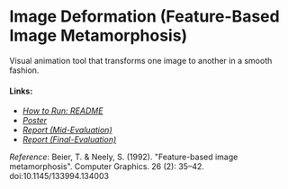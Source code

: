# Image Deformation (Feature-Based Image Metamorphosis)
Visual animation tool that transforms one image to another in a smooth fashion.

#### Links: 
- [*How to Run: README*](https://github.com/sayhitosandy/Image_Deformation/blob/master/Final%20Submission/README.md)
- [*Poster*](https://github.com/sayhitosandy/Image_Deformation/blob/master/Final%20Submission/ProjectEvaluation_final_group10_Poster.pdf)
- [*Report (Mid-Evaluation)*](https://github.com/sayhitosandy/Image_Deformation/blob/master/Mid%20Submission/ProjectEvaluation_I_10_Report.pdf)
- [*Report (Final-Evaluation)*](https://github.com/sayhitosandy/Image_Deformation/blob/master/Final%20Submission/ProjectEvaluation_final_group10_Report.pdf)

*Reference*: Beier, T. & Neely, S. (1992). "Feature-based image metamorphosis". Computer Graphics. 26 (2): 35–42. doi:10.1145/133994.134003
